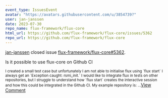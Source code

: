 ```yaml
---
event_type: IssuesEvent
avatar: "https://avatars.githubusercontent.com/u/3854739?"
user: jan-janssen
date: 2023-07-30
repo_name: flux-framework/flux-core
html_url: https://github.com/flux-framework/flux-core/issues/5362
repo_url: https://github.com/flux-framework/flux-core
---
```


<a href='https://github.com/jan-janssen' target='_blank'>jan-janssen</a> closed issue <a href='https://github.com/flux-framework/flux-core/issues/5362' target='_blank'>flux-framework/flux-core#5362</a>.

<p>Is it possible to use flux-core on Github CI</p><small>I created a small test case but unfortunately I am not able to initialise flux using `flux start` I always get an `Exception caught: rsmi_init.` I would like to integrate flux in tests on other repositories, but I struggle to understand how `flux start` creates the interactive session and how this could be integrated in the Github CI. My example repository is:  ...</small><a href='https://github.com/flux-framework/flux-core/issues/5362' target='_blank'>View Comment</a>